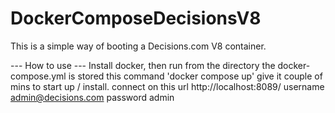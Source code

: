 # DockerComposeDecisionsV8
This is a simple way of booting a Decisions.com V8 container. 

--- How to use ---
Install docker, 
then run from the directory the docker-compose.yml is stored this command 'docker compose up'
give it couple of mins to start up / install. 
connect on this url http://localhost:8089/ username admin@decisions.com password admin

